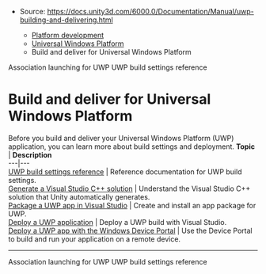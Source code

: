 * Source: https://docs.unity3d.com/6000.0/Documentation/Manual/uwp-building-and-delivering.html

  * [Platform development ](https://docs.unity3d.com/6000.0/Documentation/Manual/PlatformSpecific.html)
  * [Universal Windows Platform](https://docs.unity3d.com/6000.0/Documentation/Manual/WindowsStore.html)
  * Build and deliver for Universal Windows Platform


[](https://docs.unity3d.com/6000.0/Documentation/Manual/windowsstore-assocation-launching.html)
Association launching for UWP
[](https://docs.unity3d.com/6000.0/Documentation/Manual/windowsstore-buildsettings.html)
UWP build settings reference
# Build and deliver for Universal Windows Platform
Before you build and deliver your Universal Windows Platform (UWP) application, you can learn more about build settings and deployment.
**Topic** | **Description**  
---|---  
[UWP build settings reference](https://docs.unity3d.com/6000.0/Documentation/Manual/windowsstore-buildsettings.html) | Reference documentation for UWP build settings.  
[Generate a Visual Studio C++ solution](https://docs.unity3d.com/6000.0/Documentation/Manual/windowsstore-generatedproject-il2cpp.html) | Understand the Visual Studio C++ solution that Unity automatically generates.  
[Package a UWP app in Visual Studio](https://docs.unity3d.com/6000.0/Documentation/Manual/uwp-package-app-vs.html) | Create and install an app package for UWP.  
[Deploy a UWP application](https://docs.unity3d.com/6000.0/Documentation/Manual/windowsstore-deployment.html) | Deploy a UWP build with Visual Studio.  
[Deploy a UWP app with the Windows Device Portal](https://docs.unity3d.com/6000.0/Documentation/Manual/windowsstore-deviceportal.html) | Use the Device Portal to build and run your application on a remote device.  
* * *
[](https://docs.unity3d.com/6000.0/Documentation/Manual/windowsstore-assocation-launching.html)
Association launching for UWP
[](https://docs.unity3d.com/6000.0/Documentation/Manual/windowsstore-buildsettings.html)
UWP build settings reference
